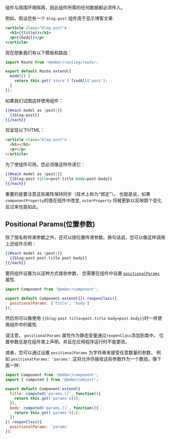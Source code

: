 组件与周围环境隔离，因此组件所需的任何数据都必须传入。

例如，假设您有一个 `blog-post` 组件用于显示博客文章:

```app/templates/components/blog-post.hbs
<article class="blog-post">
  <h1>{{title}}</h1>
  <p>{{body}}</p>
</article>
```

现在想象我们有以下模板和路由：

```app/routes/index.js
import Route from '@ember/routing/route';

export default Route.extend({
  model() {
    return this.get('store').findAll('post');
  }
});
```

如果我们试图这样使用组件：

```app/templates/index.hbs
{{#each model as |post|}}
  {{blog-post}}
{{/each}}
```

将呈现以下HTML：

```html
<article class="blog-post">
  <h1></h1>
  <p></p>
</article>
```

为了使组件可用，您必须像这样传递它：

```app/templates/index.hbs
{{#each model as |post|}}
  {{blog-post title=post.title body=post.body}}
{{/each}}
```

重要的是要注意这些属性保持同步（技术上称为“绑定”）。 也就是说，如果 `componentProperty`的值在组件中改变, `outerProperty` 将被更新以反映那个变化. 反过来也是如此。

## Positional Params(位置参数)

除了按名称传递参数之外，还可以按位置传递参数。换句话说，您可以像这样调用上述组件示例：

```app/templates/index.hbs
{{#each model as |post|}}
  {{blog-post post.title post.body}}
{{/each}}
```

要将组件设置为以这种方式接收参数， 您需要在组件中设置 [`positionalParams`](https://www.emberjs.com/api/ember/release/classes/Component/properties/positionalParams?anchor=positionalParams) 属性.

```app/components/blog-post.js
import Component from '@ember/component';

export default Component.extend({}).reopenClass({
  positionalParams: ['title', 'body']
});
```

然后你可以像使用 `{{blog-post title=post.title body=post.body}}`时一样使用组件中的属性.

请注意， `positionalParams` 属性作为静态变量通过`reopenClass`添加到类中。 位置参数总是在组件类上声明，并且在应用程序运行时不能更改。

或者，您可以通过设置 `positionalParams` 为字符串来接受任意数量的参数， 例如 `positionalParams: 'params'`. 这将允许你接收这些参数作为一个数组，像下面一样:

```app/components/blog-post.js
import Component from '@ember/component';
import { computed } from '@ember/object';

export default Component.extend({
  title: computed('params.[]', function(){
    return this.get('params')[0];
  }),
  body: computed('params.[]', function(){
    return this.get('params')[1];
  })
}).reopenClass({
  positionalParams: 'params'
});
```
